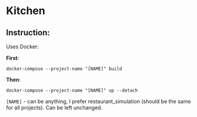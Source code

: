 # Kitchen

## Instruction:

Uses Docker:

**First**:

`docker-compose --project-name "[NAME]" build`

**Then**:

`docker-compose --project-name "[NAME]" up --detach`

`[NAME]` - can be anything, I prefer restaurant_simulation (should be the same
for all projects). Can be left unchanged.